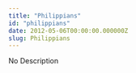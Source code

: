 ```yaml
---
title: "Philippians"
id: "philippians"
date: 2012-05-06T00:00:00.000000Z
slug: Philippians
---
```


No Description
